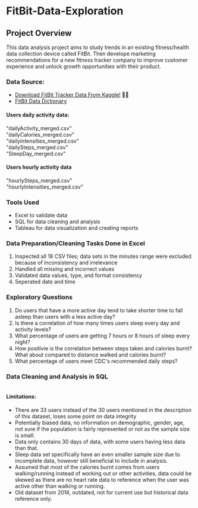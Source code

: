 # FitBit-Data-Exploration

## Project Overview

This data analysis project aims to study trends in an existing fitness/health data collection device called FitBit. Then develope marketing recommendations for a new fitness tracker company to improve customer experience and unlock growth opportunities with their product.

### Data Source:
- [Download FitBit Tracker Data From Kaggle!](https://www.kaggle.com/datasets/arashnic/fitbit) 🏃‍♂️
- [FitBit Data Dictionary](https://www.fitabase.com/media/1930/fitabasedatadictionary102320.pdf)

#### Users daily activity data: 
"dailyActivity_merged.csv"   
"dailyCalories_merged.csv"   
"dailyintensities_merged.csv"   
"dailySteps_merged.csv"   
"SleepDay_merged.csv"   

#### Users hourly activity data
"hourlySteps_merged.csv"    
"hourlyIntensities_merged.csv"

### Tools Used
 - Excel to validate data
 - SQL for data cleaning and analysis
 - Tableau for data visualization and creating reports

### Data Preparation/Cleaning Tasks Done in Excel

1. Inspected all 18 CSV files; data sets in the minutes range were excluded because of inconsistency and irrelevance
2. Handled all missing and incorrect values
3. Validated data values, type, and format consistency
4. Seperated date and time

### Exploratory Questions 
1. Do users that have a more active day tend to take shorter time to fall asleep than users with a less active day?
2. Is there a correlation of how many times users sleep every day and activity levels?
3. What percentage of users are getting 7 hours or 8 hours of sleep every night?
4. How positivie is the correlation between steps taken and calories burnt? What about compared to distance walked and calories burnt?
5. What percentage of users meet CDC's recommended daily steps?
### Data Cleaning and Analysis in SQL
```

```



#### Limitations:

-  There are 33 users instead of the 30 users mentioned in the description of this dataset, loses some point on data integrity
-  Potentially biased data, no information on demographic, gender, age, not sure if the population is fairly represented or not as the sample size is small.
-  Data only contains 30 days of data, with some users having less data than that.
-  Sleep data set specifically have an even smaller sample size due to incomplete data, however still beneficial to include in analysis.
-  Assumed that most of the calories burnt comes from users walking/running instead of working out or other activities, data could be skewed as there are no heart rate data to reference when the user was active other than walking or running.
-  Old dataset from 2016, outdated, not for current use but historical data reference only.

